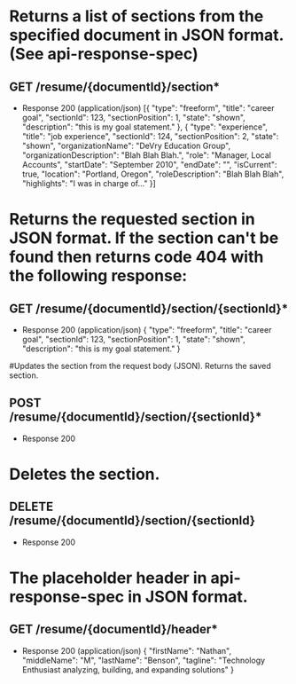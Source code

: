 # Returns a list of sections from the specified document in JSON format. (See api-response-spec)

## GET /resume/{documentId}/section*
+ Response 200 (application/json)
  [{
      "type": "freeform",
      "title": "career goal",
      "sectionId": 123,
      "sectionPosition": 1,
      "state": "shown",
      "description": "this is my goal statement."
    },
    {
      "type": "experience",
      "title": "job experience",
      "sectionId": 124,
      "sectionPosition": 2,
      "state": "shown",
      "organizationName": "DeVry Education Group",
      "organizationDescription": "Blah Blah Blah.",
      "role": "Manager, Local Accounts",
      "startDate": "September 2010",
      "endDate": "",
      "isCurrent": true,
      "location": "Portland, Oregon",
      "roleDescription": "Blah Blah Blah",
      "highlights": "I was in charge of..."
    }]


# Returns the requested section in JSON format. If the section can't be found then returns code 404 with the following response:

## GET /resume/{documentId}/section/{sectionId}*
+ Response 200 (application/json)
  {
    "type": "freeform",
    "title": "career goal",
    "sectionId": 123,
    "sectionPosition": 1,
    "state": "shown",
    "description": "this is my goal statement."
  }  



#Updates the section from the request body (JSON). Returns the saved section.
## POST /resume/{documentId}/section/{sectionId}*
+ Response 200


# Deletes the section.
## DELETE /resume/{documentId}/section/{sectionId}
+ Response 200


# The placeholder header in api-response-spec in JSON format.
## GET /resume/{documentId}/header*
+ Response 200 (application/json)
  {
    "firstName": "Nathan",
    "middleName": "M",
    "lastName": "Benson",
    "tagline": "Technology Enthusiast analyzing, building, and expanding solutions"
  }


